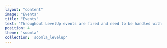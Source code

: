 ```yaml
---
layout: "content"
image: "Events"
title: "Events"
text: "Throughout LevelUp events are fired and need to be handled with your game-specific behavior."
position: 4
theme: 'soomla'
collection: 'soomla_levelup'
---
```

